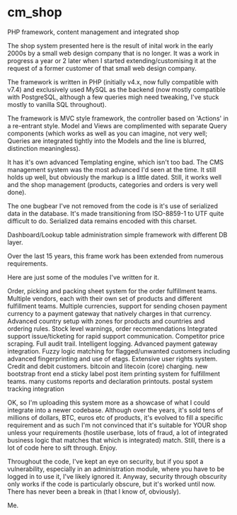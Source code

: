# cm_shop
PHP framework, content management and integrated shop

The shop system presented here is the result of inital work in the early 2000s by a small web design company that is no longer.
It was a work in progress a year or 2 later when I started extending/customising it at the request of a former customer of that small web design company.

The framework is written in PHP (initially v4.x, now fully compatible with v7.4) and exclusively used MySQL as the backend (now mostly compatible with PostgreSQL, although a few queries migh need tweaking, I've stuck mostly to vanilla SQL throughout).  

The framework is MVC style framework, the controller based on 'Actions' in a re-entrant style.  Model and Views are complimented with separate Query components (which works as well as you can imagine, not very well; Queries are integrated tightly into the Models and the line is blurred, distinction meaningless).  

It has it's own advanced Templating engine, which isn't too bad.  The CMS management system was the most advanced I'd seen at the time.  It still holds up well, but obviously the markup is a little dated.  Still, it works well and the shop management (products, categories and orders is very well done).

The one bugbear I've not removed from the code is it's use of serialized data in the database.  It's made transitioning from ISO-8859-1 to UTF quite difficult to do.  Serialized data remains encoded with this charset.

Dashboard/Lookup table administration simple framework with different DB layer.

Over the last 15 years, this frame work has been extended from numerous requirements.

Here are just some of the modules I've written for it.

Order, picking and packing sheet system for the order fulfillment teams.
Multiple vendors, each with their own set of products and different fulfillment teams.
Multiple currencies, support for sending chosen payment currency to a payment gateway that natively charges in that currency.
Advanced country setup with zones for products and countries and ordering rules.
Stock level warnings, order recommendations
Integrated support issue/ticketing for rapid support communication.
Competitor price scraping.
Full audit trail.
Intelligent logging.
Advanced payment gateway integration.
Fuzzy logic matching for flagged/unwanted customers including advanced fingerprinting and use of etags.
Extensive user rights system.
Credit and debit customers.
bitcoin and litecoin (core) charging.
new bootstrap front end
a sticky label post item printing system for fulfillment teams.
many customs reports and declaration printouts.
postal system tracking integration


OK, so I'm uploading this system more as a showcase of what I could integrate into a newer codebase.
Although over the years, it's sold tens of millions of dollars, BTC, euros etc of products, it's evolved to fill a specific requirement and as such I'm not convinced that it's suitable for YOUR shop unless your requirements (hostile userbase, lots of fraud, a lot of integrated business logic that matches that which is integrated) match.
Still, there is a lot of code here to sift through.  Enjoy.

Throughout the code, I've kept an eye on security, but if you spot a vulnerability, especially in an administration module, where you have to be logged in to use it, I've likely ignored it.  Anyway, security through obscurity only works if the code is particularly obscure, but it's worked until now.  There has never been a break in (that I know of, obviously).

Me.
